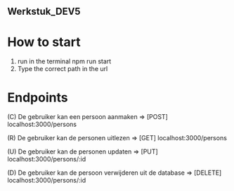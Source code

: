 ## Werkstuk_DEV5

# How to start

1) run in the terminal npm run start
2) Type the correct path in the url

# Endpoints

(C) De gebruiker kan een persoon aanmaken 
=> [POST] localhost:3000/persons

(R) De gebruiker kan de personen uitlezen 
=> [GET]  localhost:3000/persons

(U) De gebruiker kan de personen updaten 
=> [PUT]   localhost:3000/persons/:id

(D) De gebruiker kan de persoon verwijderen uit de database
=> [DELETE] localhost:3000/persons/:id


